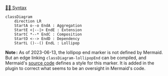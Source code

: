 [🧜‍♀️ Syntax](https://mermaid.js.org/syntax/classDiagram.html)


```mermaid
classDiagram
	direction LR
	StartA o--o EndA : Aggregation
	StartE <|--|> EndE : Extension
	StartC *--* EndC : Composition
	StartD <--> EndD : Dependency
	StartL ()--() EndL : Lollipop
```

**Note :** As of 2023-06-13, the lollipop end marker is not defined by Mermaid. But an edge linking `classDiagram-lollipopEnd` can be compiled, and Mermaid's [source code](https://github.com/mermaid-js/mermaid/blob/develop/packages/mermaid/src/diagrams/class/styles.js) defines a style for this marker. It is added in the plugin to correct what seems to be an oversight in Mermaid's code.
